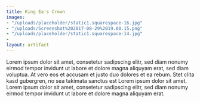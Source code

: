 ```yaml
---
title: King Ea's Crown
images:
- "/uploads/placeholder/static1.squarespace-16.jpg"
- "/uploads/Screenshot%202017-08-29%2019.00.15.png"
- "/uploads/placeholder/static1.squarespace-14.jpg"
- 
layout: artifact
---
```


Lorem ipsum dolor sit amet, consetetur sadipscing elitr, sed diam nonumy eirmod tempor invidunt ut labore et dolore magna aliquyam erat, sed diam voluptua. At vero eos et accusam et justo duo dolores et ea rebum. Stet clita kasd gubergren, no sea takimata sanctus est Lorem ipsum dolor sit amet. Lorem ipsum dolor sit amet, consetetur sadipscing elitr, sed diam nonumy eirmod tempor invidunt ut labore et dolore magna aliquyam erat.